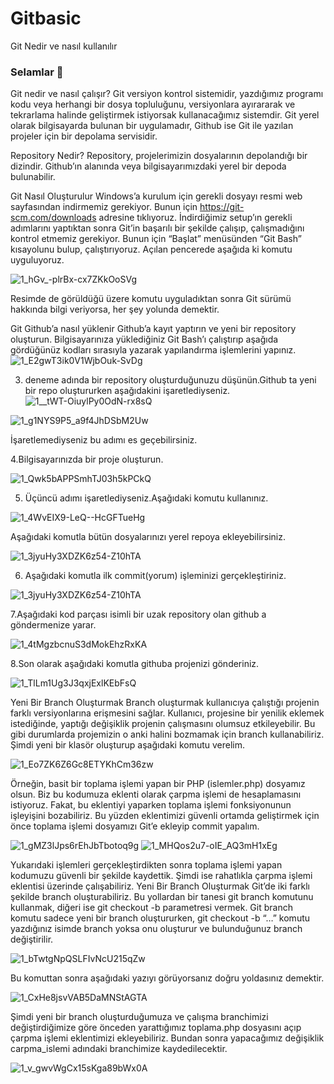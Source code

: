 # Gitbasic
Git Nedir ve nasıl kullanılır
### Selamlar 👋


Git nedir ve nasıl çalışır?
Git versiyon kontrol sistemidir, yazdığımız programı kodu veya herhangi bir dosya topluluğunu, versiyonlara ayırararak ve tekrarlama halinde geliştirmek istiyorsak kullanacağımız sistemdir.
Git yerel olarak bilgisayarda bulunan bir uygulamadır, Github ise Git ile yazılan projeler için bir depolama servisidir.

Repository Nedir?
Repository, projelerimizin dosyalarının depolandığı bir dizindir. Github’ın alanında veya bilgisayarımızdaki yerel bir depoda bulunabilir.

Git Nasıl Oluşturulur
Windows’a kurulum için gerekli dosyayı resmi web sayfasından indirmemiz gerekiyor.
Bunun için https://git-scm.com/downloads adresine tıklıyoruz.
İndirdiğimiz setup’ın gerekli adımlarını yaptıktan sonra Git’in başarılı bir şekilde çalışıp, çalışmadığını kontrol etmemiz gerekiyor.
Bunun için “Başlat” menüsünden “Git Bash” kısayolunu bulup, çalıştırıyoruz.
Açılan pencerede aşağıda ki komutu uyguluyoruz.

![1_hGv_-plrBx-cx7ZKkOoSVg](https://user-images.githubusercontent.com/96534233/147117797-41e4de42-1121-4d0f-a233-9d663b0e59df.png)

Resimde de görüldüğü üzere komutu uyguladıktan sonra Git sürümü hakkında bilgi veriyorsa, her şey yolunda demektir.

Git Github’a nasıl yüklenir
Github’a kayıt yaptırın ve yeni bir repository oluşturun.
Bilgisayarınıza yüklediğiniz Git Bash’ı çalıştırıp aşağıda gördüğünüz kodları sırasıyla yazarak yapılandırma işlemlerini yapınız.
![1_E2gwT3ik0V1WjbOuk-SvDg](https://user-images.githubusercontent.com/96534233/147117942-005fd7f0-42ff-4de1-9771-e73eeac9a278.png)

3. deneme adında bir repository oluşturduğunuzu düşünün.Github ta yeni bir repo oluştururken aşağıdakini işaretlediyseniz.
![1__tWT-OiuylPy0OdN-rx8sQ](https://user-images.githubusercontent.com/96534233/147117994-9347ca31-d3f8-4057-a65c-616b855c3d2b.png)

![1_g1NYS9P5_a9f4JhDSbM2Uw](https://user-images.githubusercontent.com/96534233/147118007-92a3fa7b-7634-4682-a83b-3a498e05ec6b.png)

İşaretlemediyseniz bu adımı es geçebilirsiniz.

4.Bilgisayarınızda bir proje oluşturun.

![1_Qwk5bAPPSmhTJ03h5kPCkQ](https://user-images.githubusercontent.com/96534233/147118053-ab5b8bac-f132-4565-8b33-e44f0aa6a785.png)

5. Üçüncü adımı işaretlediyseniz.Aşağıdaki komutu kullanınız.

![1_4WvEIX9-LeQ--HcGFTueHg](https://user-images.githubusercontent.com/96534233/147118078-397624a9-b4d0-4ddc-833d-5430131f8e47.png)

Aşağıdaki komutla bütün dosyalarınızı yerel repoya ekleyebilirsiniz.

![1_3jyuHy3XDZK6z54-Z10hTA](https://user-images.githubusercontent.com/96534233/147119621-0ed1ef08-03ec-401e-a9e9-e0d90b257f38.png)

6. Aşağıdaki komutla ilk commit(yorum) işleminizi gerçekleştiriniz.

![1_3jyuHy3XDZK6z54-Z10hTA](https://user-images.githubusercontent.com/96534233/147118101-ba949e32-9bbb-492f-97e9-1ff13a9a520e.png)

7.Aşağıdaki kod parçası isimli bir uzak repository olan github a göndermenize yarar.

![1_4tMgzbcnuS3dMokEhzRxKA](https://user-images.githubusercontent.com/96534233/147119658-b309a3ee-da7f-4b9c-b53b-5f242d16ba11.png)

8.Son olarak aşağıdaki komutla githuba projenizi gönderiniz.

![1_TlLm1Ug3J3qxjExlKEbFsQ](https://user-images.githubusercontent.com/96534233/147119866-64960287-15b5-4be4-afb1-db99f457ea73.png)

Yeni Bir Branch Oluşturmak
Branch oluşturmak kullanıcıya çalıştığı projenin farklı versiyonlarına erişmesini sağlar. Kullanıcı, projesine bir yenilik eklemek istediğinde, yaptığı değişiklik projenin çalışmasını olumsuz etkileyebilir. Bu gibi durumlarda projemizin o anki halini bozmamak için branch kullanabiliriz.
Şimdi yeni bir klasör oluşturup aşağıdaki komutu verelim.

![1_Eo7ZK6Z6Gc8ETYKhCm36zw](https://user-images.githubusercontent.com/96534233/147119899-a06e0e82-de3e-4477-99da-7e27a92f1230.png)

Örneğin, basit bir toplama işlemi yapan bir PHP (islemler.php) dosyamız olsun. Biz bu kodumuza eklenti olarak çarpma işlemi de hesaplamasını istiyoruz. Fakat, bu eklentiyi yaparken toplama işlemi fonksiyonunun işleyişini bozabiliriz. Bu yüzden eklentimizi güvenli ortamda geliştirmek için önce toplama işlemi dosyamızı Git’e ekleyip commit yapalım.

![1_gMZ3lJps6rEhJbTbotoq9g](https://user-images.githubusercontent.com/96534233/147119928-d470e03a-9a0b-4b64-8040-d9e154793e9b.png)
![1_MHQos2u7-oIE_AQ3mH1xEg](https://user-images.githubusercontent.com/96534233/147120367-20525fe3-f61f-48e5-b0fe-8a8afc8bc044.png)

Yukarıdaki işlemleri gerçekleştirdikten sonra toplama işlemi yapan kodumuzu güvenli bir şekilde kaydettik. Şimdi ise rahatlıkla çarpma işlemi eklentisi üzerinde çalışabiliriz.
Yeni Bir Branch Oluşturmak
Git’de iki farklı şekilde branch oluşturabiliriz. Bu yollardan bir tanesi git branch komutunu kullanmak, diğeri ise git checkout -b parametresi vermek. Git branch komutu sadece yeni bir branch oluştururken, git checkout -b “…” komutu yazdığınız isimde branch yoksa onu oluşturur ve bulunduğunuz branch değiştirilir.

![1_bTwtgNpQSLFIvNcU215qZw](https://user-images.githubusercontent.com/96534233/147120392-b1a0c04a-4f54-4083-aee4-3507c4cc6dd0.png)

Bu komuttan sonra aşağıdaki yazıyı görüyorsanız doğru yoldasınız demektir.

![1_CxHe8jsvVAB5DaMNStAGTA](https://user-images.githubusercontent.com/96534233/147120413-696f6102-e123-4953-9937-6626621d6396.png)

Şimdi yeni bir branch oluşturduğumuza ve çalışma branchimizi değiştirdiğimize göre önceden yarattığımız toplama.php dosyasını açıp çarpma işlemi eklentimizi ekleyebiliriz. Bundan sonra yapacağımız değişiklik carpma_islemi adındaki branchimize kaydedilecektir.

![1_v_gwvWgCx15sKga89bWx0A](https://user-images.githubusercontent.com/96534233/147120562-c492bb76-7675-468e-b626-a4a634b98520.png)

